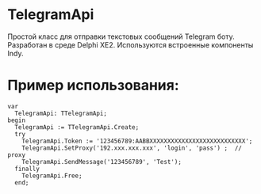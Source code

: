 # TelegramApi
Простой класс для отправки текстовых сообщений Telegram боту.
Разработан в среде Delphi XE2. Используются встроенные компоненты Indy.


# Пример использования:
```delphi
var
  TelegramApi: TTelegramApi;
begin
  TelegramApi := TTelegramApi.Create;
  try
    TelegramApi.Token := '123456789:AABBXXXXXXXXXXXXXXXXXXXXXXXXXXX';
    TelegramApi.SetProxy('192.xxx.xxx.xxx', 'login', 'pass') ;  // proxy 
    TelegramApi.SendMessage('123456789', 'Test');
  finally
    TelegramApi.Free;
  end;
```
